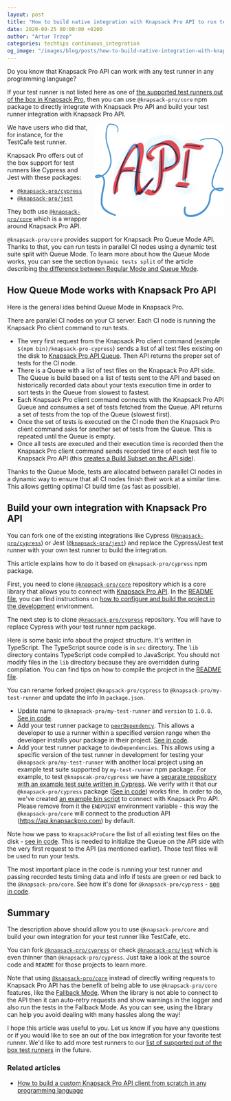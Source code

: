 ```yaml
---
layout: post
title: "How to build native integration with Knapsack Pro API to run tests in parallel for any test runner (testing framework)"
date: 2020-09-25 00:00:00 +0200
author: "Artur Trzop"
categories: techtips continuous_integration
og_image: "/images/blog/posts/how-to-build-native-integration-with-knapsack-pro-api-to-run-tests-in-parallel-for-any-test-runner-testing-framework/api.jpeg"
---
```


Do you know that Knapsack Pro API can work with any test runner in any programming language?

If your test runner is not listed here as one of [the supported test runners out of the box in Knapsack Pro](/), then you can use `@knapsack-pro/core` npm package to directly integrate with Knapsack Pro API and build your test runner integration with Knapsack Pro API.

<img src="/images/blog/posts/how-to-build-native-integration-with-knapsack-pro-api-to-run-tests-in-parallel-for-any-test-runner-testing-framework/api.jpeg" style="width:300px;margin-left: 15px;float:right;" alt="Knapsack Pro API" />

We have users who did that, for instance, for the TestCafe test runner.

Knapsack Pro offers out of the box support for test runners like Cypress and Jest with these packages:

* [`@knapsack-pro/cypress`](https://github.com/KnapsackPro/knapsack-pro-cypress)
* [`@knapsack-pro/jest`](https://github.com/KnapsackPro/knapsack-pro-jest)

They both use [`@knapsack-pro/core`](https://github.com/KnapsackPro/knapsack-pro-core-js) which is a wrapper around Knapsack Pro API.

`@knapsack-pro/core` provides support for Knapsack Pro Queue Mode API. Thanks to that, you can run tests in parallel CI nodes using a dynamic test suite split with Queue Mode. To learn more about how the Queue Mode works, you can see the section `Dynamic tests split` of the article describing [the difference between Regular Mode and Queue Mode](/2020/how-to-speed-up-ruby-and-javascript-tests-with-ci-parallelisation#dynamic-tests-split).

## How Queue Mode works with Knapsack Pro API

Here is the general idea behind Queue Mode in Knapsack Pro.

There are parallel CI nodes on your CI server. Each CI node is running the Knapsack Pro client command to run tests.

* The very first request from the Knapsack Pro client command (example `$(npm bin)/knapsack-pro-cypress`) sends a list of all test files existing on the disk to [Knapsack Pro API Queue](/api/v1/#queues_queue_post). Then API returns the proper set of tests for the CI node.
* There is a Queue with a list of test files on the Knapsack Pro API side. The Queue is build based on a list of tests sent to the API and based on historically recorded data about your tests execution time in order to sort tests in the Queue from slowest to fastest.
* Each Knapsack Pro client command connects with the Knapsack Pro API Queue and consumes a set of tests fetched from the Queue. API returns a set of tests from the top of the Queue (slowest first).
* Once the set of tests is executed on the CI node then the Knapsack Pro client command asks for another set of tests from the Queue. This is repeated until the Queue is empty.
* Once all tests are executed and their execution time is recorded then the Knapsack Pro client command sends recorded time of each test file to Knapsack Pro API (this [creates a Build Subset on the API side](/api/v1/#build_subsets_post)).

Thanks to the Queue Mode, tests are allocated between parallel CI nodes in a dynamic way to ensure that all CI nodes finish their work at a similar time. This allows getting optimal CI build time (as fast as possible).

## Build your own integration with Knapsack Pro API

You can fork one of the existing integrations like Cypress ([`@knapsack-pro/cypress`](https://github.com/KnapsackPro/knapsack-pro-cypress)) or Jest ([`@knapsack-pro/jest`](https://github.com/KnapsackPro/knapsack-pro-jest)) and replace the Cypress/Jest test runner with your own test runner to build the integration.

This article explains how to do it based on `@knapsack-pro/cypress` npm package.

First, you need to clone [`@knapsack-pro/core`](https://github.com/KnapsackPro/knapsack-pro-core-js) repository which is a core library that allows you to connect with [Knapsack Pro API](/api/). In the [README file](https://github.com/KnapsackPro/knapsack-pro-core-js#knapsack-procore), you can find instructions on [how to configure and build the project in the development](https://github.com/KnapsackPro/knapsack-pro-core-js#development) environment.

The next step is to clone [`@knapsack-pro/cypress`](https://github.com/KnapsackPro/knapsack-pro-cypress) repository. You will have to replace Cypress with your test runner npm package.

Here is some basic info about the project structure. It's written in TypeScript. The TypeScript source code is in `src` directory. The `lib` directory contains TypeScript code compiled to JavaScript. You should not modify files in the `lib` directory because they are overridden during compilation. You can find tips on how to compile the project in the [README file](https://github.com/KnapsackPro/knapsack-pro-cypress#development).

You can rename forked project `@knapsack-pro/cypress` to `@knapsack-pro/my-test-runner` and update the info in `package.json`.

* Update name to `@knapsack-pro/my-test-runner` and `version` to `1.0.0`. [See in code](https://github.com/KnapsackPro/knapsack-pro-cypress/blob/8942e0430e9b529ab27cf877b15b2d2964f89222/package.json#L2,L3).
* Add your test runner package to [`peerDependency`](https://docs.npmjs.com/files/package.json#peerdependencies). This allows a developer to use a runner within a specified version range when the developer installs your package in their project. [See in code](https://github.com/KnapsackPro/knapsack-pro-cypress/blob/8942e0430e9b529ab27cf877b15b2d2964f89222/package.json#L62).
* Add your test runner package to `devDependencies`. This allows using a specific version of the test runner in development for testing your `@knapsack-pro/my-test-runner` with another local project using an example test suite supported by `my-test-runner` npm package. For example, to test `@knapscak-pro/cypress` we have a [separate repository with an example test suite written in Cypress](https://github.com/KnapsackPro/cypress-example-kitchensink). We verify with it that our `@knapsack-pro/cypress` package ([See in code](https://github.com/KnapsackPro/cypress-example-kitchensink/blob/5c5ddf80f8ca0fb317572d50d5d264070bb61af0/package.json#L67)) works fine. In order to do, we've created [an example bin script](https://github.com/KnapsackPro/cypress-example-kitchensink/blob/5c5ddf80f8ca0fb317572d50d5d264070bb61af0/bin/knapsack_pro_cypress_test_file_pattern#L29) to connect with Knapsack Pro API. Please remove from it the `ENDPOINT` environment variable - this way the `@knapsack-pro/core` will connect to the production API (https://api.knapsackpro.com) by default.

Note how we pass to `KnapsackProCore` the list of all existing test files on the disk - [see in code](https://github.com/KnapsackPro/knapsack-pro-cypress/blob/8942e0430e9b529ab27cf877b15b2d2964f89222/src/knapsack-pro-cypress.ts#L30). This is needed to initialize the Queue on the API side with the very first request to the API (as mentioned earlier). Those test files will be used to run your tests.

The most important place in the code is running your test runner and passing recorded tests timing data and info if tests are green or red back to the `@knapsack-pro/core`. See how it's done for `@knapsack-pro/cypress` - [see in code](https://github.com/KnapsackPro/knapsack-pro-cypress/blob/8942e0430e9b529ab27cf877b15b2d2964f89222/src/knapsack-pro-cypress.ts#L37).

## Summary

The description above should allow you to use `@knapsack-pro/core` and build your own integration for your test runner like TestCafe, etc.

You can fork [`@knapsack-pro/cypress`](https://github.com/KnapsackPro/knapsack-pro-cypress) or check [`@knapsack-pro/jest`](https://github.com/KnapsackPro/knapsack-pro-jest) which is even thinner than `@knapsack-pro/cypress`. Just take a look at the source code and `README` for those projects to learn more.

Note that using [`@knapsack-pro/core`](https://github.com/KnapsackPro/knapsack-pro-core-js) instead of directly writing requests to Knapsack Pro API has the benefit of being able to use `@knapsack-pro/core` features, like the [Fallback Mode](https://knapsackpro.com/faq/question/what-happens-when-knapsack-pro-api-is-not-available-how-fallback-mode-works). When the library is not able to connect to the API then it can auto-retry requests and show warnings in the logger and also run the tests in the Fallback Mode. As you can see, using the library can help you avoid dealing with many hassles along the way!

I hope this article was useful to you. Let us know if you have any questions or if you would like to see an out of the box integration for your favorite test runner. We'd like to add more test runners to our [list of supported out of the box test runners](/) in the future.

### Related articles

* [How to build a custom Knapsack Pro API client from scratch in any programming language](/2021/how-to-build-knapsack-pro-api-client-from-scratch-in-any-programming-language)
